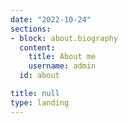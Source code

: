 ```yaml
---
date: "2022-10-24"
sections:
- block: about.biography
  content:
    title: About me
    username: admin
  id: about

title: null
type: landing
---
```

